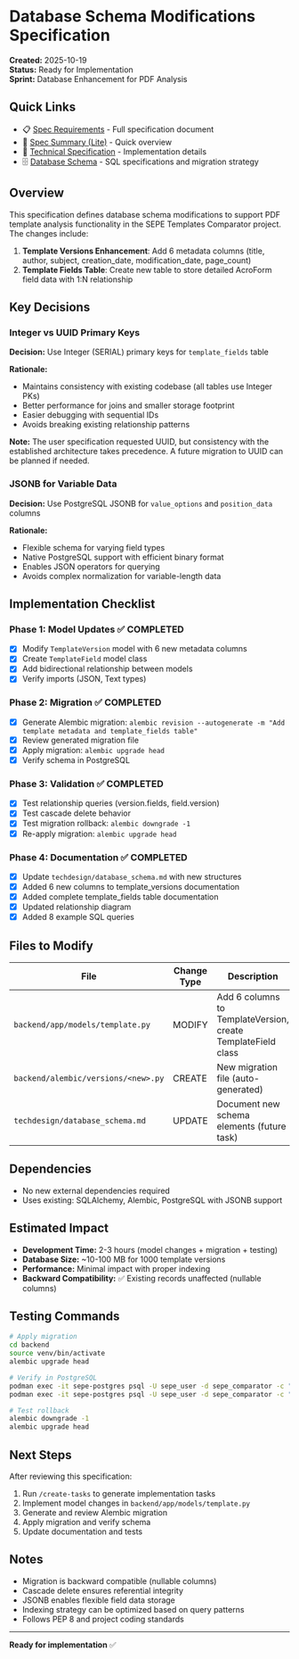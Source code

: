 # Database Schema Modifications Specification

**Created:** 2025-10-19  
**Status:** Ready for Implementation  
**Sprint:** Database Enhancement for PDF Analysis

## Quick Links

- 📋 [Spec Requirements](spec.md) - Full specification document
- 📝 [Spec Summary (Lite)](spec-lite.md) - Quick overview
- 🔧 [Technical Specification](sub-specs/technical-spec.md) - Implementation details
- 🗄️ [Database Schema](sub-specs/database-schema.md) - SQL specifications and migration strategy

## Overview

This specification defines database schema modifications to support PDF template analysis functionality in the SEPE Templates Comparator project. The changes include:

1. **Template Versions Enhancement**: Add 6 metadata columns (title, author, subject, creation_date, modification_date, page_count)
2. **Template Fields Table**: Create new table to store detailed AcroForm field data with 1:N relationship

## Key Decisions

### Integer vs UUID Primary Keys

**Decision:** Use Integer (SERIAL) primary keys for `template_fields` table

**Rationale:**

- Maintains consistency with existing codebase (all tables use Integer PKs)
- Better performance for joins and smaller storage footprint
- Easier debugging with sequential IDs
- Avoids breaking existing relationship patterns

**Note:** The user specification requested UUID, but consistency with the established architecture takes precedence. A future migration to UUID can be planned if needed.

### JSONB for Variable Data

**Decision:** Use PostgreSQL JSONB for `value_options` and `position_data` columns

**Rationale:**

- Flexible schema for varying field types
- Native PostgreSQL support with efficient binary format
- Enables JSON operators for querying
- Avoids complex normalization for variable-length data

## Implementation Checklist

### Phase 1: Model Updates ✅ COMPLETED

- [x] Modify `TemplateVersion` model with 6 new metadata columns
- [x] Create `TemplateField` model class
- [x] Add bidirectional relationship between models
- [x] Verify imports (JSON, Text types)

### Phase 2: Migration ✅ COMPLETED

- [x] Generate Alembic migration: `alembic revision --autogenerate -m "Add template metadata and template_fields table"`
- [x] Review generated migration file
- [x] Apply migration: `alembic upgrade head`
- [x] Verify schema in PostgreSQL

### Phase 3: Validation ✅ COMPLETED

- [x] Test relationship queries (version.fields, field.version)
- [x] Test cascade delete behavior
- [x] Test migration rollback: `alembic downgrade -1`
- [x] Re-apply migration: `alembic upgrade head`

### Phase 4: Documentation ✅ COMPLETED

- [x] Update `techdesign/database_schema.md` with new structures
- [x] Added 6 new columns to template_versions documentation
- [x] Added complete template_fields table documentation
- [x] Updated relationship diagram
- [x] Added 8 example SQL queries

## Files to Modify

| File                                | Change Type | Description                                                  |
| ----------------------------------- | ----------- | ------------------------------------------------------------ |
| `backend/app/models/template.py`    | MODIFY      | Add 6 columns to TemplateVersion, create TemplateField class |
| `backend/alembic/versions/<new>.py` | CREATE      | New migration file (auto-generated)                          |
| `techdesign/database_schema.md`     | UPDATE      | Document new schema elements (future task)                   |

## Dependencies

- No new external dependencies required
- Uses existing: SQLAlchemy, Alembic, PostgreSQL with JSONB support

## Estimated Impact

- **Development Time:** 2-3 hours (model changes + migration + testing)
- **Database Size:** ~10-100 MB for 1000 template versions
- **Performance:** Minimal impact with proper indexing
- **Backward Compatibility:** ✅ Existing records unaffected (nullable columns)

## Testing Commands

```bash
# Apply migration
cd backend
source venv/bin/activate
alembic upgrade head

# Verify in PostgreSQL
podman exec -it sepe-postgres psql -U sepe_user -d sepe_comparator -c "\d+ template_versions"
podman exec -it sepe-postgres psql -U sepe_user -d sepe_comparator -c "\d+ template_fields"

# Test rollback
alembic downgrade -1
alembic upgrade head
```

## Next Steps

After reviewing this specification:

1. Run `/create-tasks` to generate implementation tasks
2. Implement model changes in `backend/app/models/template.py`
3. Generate and review Alembic migration
4. Apply migration and verify schema
5. Update documentation and tests

## Notes

- Migration is backward compatible (nullable columns)
- Cascade delete ensures referential integrity
- JSONB enables flexible field data storage
- Indexing strategy can be optimized based on query patterns
- Follows PEP 8 and project coding standards

---

**Ready for implementation** ✅
